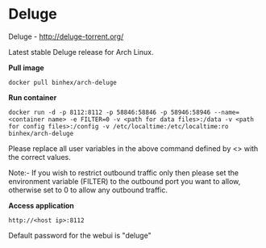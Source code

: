 Deluge
======

Deluge - http://deluge-torrent.org/

Latest stable Deluge release for Arch Linux.

**Pull image**

```
docker pull binhex/arch-deluge
```

**Run container**

```
docker run -d -p 8112:8112 -p 58846:58846 -p 58946:58946 --name=<container name> -e FILTER=0 -v <path for data files>:/data -v <path for config files>:/config -v /etc/localtime:/etc/localtime:ro binhex/arch-deluge
```

Please replace all user variables in the above command defined by <> with the correct values.

Note:- If you wish to restrict outbound traffic only then please set the environment variable (FILTER) to the outbound port you want to allow, otherwise set to 0 to allow any outbound traffic.

**Access application**

```
http://<host ip>:8112
```

Default password for the webui is "deluge"
